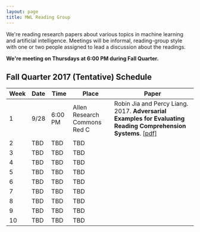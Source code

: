 ```yaml
---
layout: page
title: MWL Reading Group
---
```


We're reading research papers about various topics in machine learning and
artificial intelligence. Meetings will be informal, reading-group style with one
or two people assigned to lead a discussion about the readings.

**We're meeting on Thursdays at 6:00 PM during Fall Quarter.**

## Fall Quarter 2017 (Tentative) Schedule

| Week | Date | Time | Place | Paper |
|------|------|------|-------|-------|
|    1 | 9/28 | 6:00 PM | Allen Research Commons Red C | Robin Jia and Percy Liang. 2017. **Adversarial Examples for Evaluating Reading Comprehension Systems**. [[pdf]](https://www.semanticscholar.org/paper/Adversarial-Examples-for-Evaluating-Reading-Compre-Jia-Liang/1e845782ffd510efea1a031e5a9ed7b28d23d662) |
|    2 | TBD | TBD | TBD |                     |
|    3 | TBD | TBD | TBD |                     |
|    4 | TBD | TBD | TBD |                     |
|    5 | TBD | TBD | TBD |                     |
|    6 | TBD | TBD | TBD |                     |
|    7 | TBD | TBD | TBD |                     |
|    8 | TBD | TBD | TBD |                     |
|    9 | TBD | TBD | TBD |                     |
|   10 | TBD | TBD | TBD |                     |
